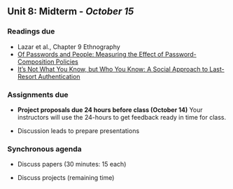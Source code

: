 ## Unit 8: Midterm - *October 15*

### Readings due

  - Lazar et al., Chapter 9 Ethnography
  - [Of Passwords and People: Measuring the Effect of Password-Composition Policies](https://users.ece.cmu.edu/~mmazurek/papers/chi2011_passwords_people.pdf)
  - [It’s Not What You Know, but Who You Know: A Social Approach to Last-Resort Authentication](http://robreeder.com/pubs/whoYouKnow_CHI09.pdf)

### Assignments due

  - **Project proposals due 24 hours before class (October 14)** Your instructors will use the 24-hours to get feedback ready in time for class.

  - Discussion leads to prepare presentations

### Synchronous agenda

  - Discuss papers (30 minutes: 15 each)

  - Discuss projects (remaining time)
